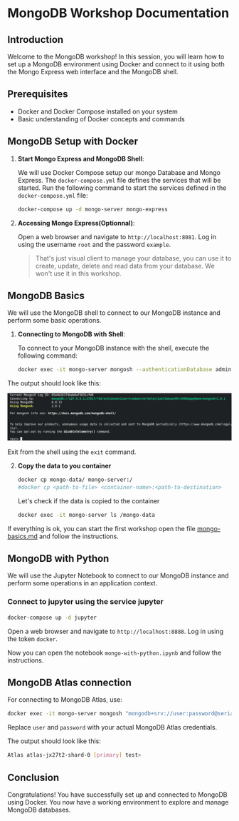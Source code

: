 # MongoDB Workshop Documentation

## Introduction

Welcome to the MongoDB workshop! In this session, you will learn how to set up a MongoDB environment using Docker and connect to it using both the Mongo Express web interface and the MongoDB shell.

## Prerequisites

- Docker and Docker Compose installed on your system
- Basic understanding of Docker concepts and commands

## MongoDB Setup with Docker

1. **Start Mongo Express and MongoDB Shell**:

   We will use Docker Compose setup our mongo Database and Mongo Express. The `docker-compose.yml` file defines the services that will be started. Run the following command to start the services defined in the `docker-compose.yml` file:

   ```sh
   docker-compose up -d mongo-server mongo-express
   ```

2. **Accessing Mongo Express(Optionnal)**:

   Open a web browser and navigate to `http://localhost:8081`. Log in using the username `root` and the password `example`.
   > That's just visual client to manage your database, you can use it to create, update, delete and read data from your database. We won't use it in this workshop.
## MongoDB Basics

We will use the MongoDB shell to connect to our MongoDB instance and perform some basic operations.

1. **Connecting to MongoDB with Shell**:

   To connect to your MongoDB instance with the shell, execute the following command:

   ```sh
   docker exec -it mongo-server mongosh --authenticationDatabase admin -u root -p example
   ```

The output should look like this:

   ![Alt text](mongo-data/output-shell.png) 

Exit from the shell using the `exit` command.

2. **Copy the data to you container**

   ```sh
   docker cp mongo-data/ mongo-server:/
   #docker cp <path-to-file> <container-name>:<path-to-destination>
   ```
   Let's check if the data is copied to the container
   ```sh
   docker exec -it mongo-server ls /mongo-data
   ```

If everything is ok, you can start the first workshop open the file [mongo-basics.md](mongo-basics.md) and follow the instructions.

## MongoDB with Python

We will use the Jupyter Notebook to connect to our MongoDB instance and perform some operations in an application context.

### Connect to jupyter using the service jupyter
```sh
docker-compose up -d jupyter
``` 
Open a web browser and navigate to `http://localhost:8888`. Log in using the token `docker`.

Now you can open the notebook `mongo-with-python.ipynb` and follow the instructions.

## MongoDB Atlas connection
   For connecting to MongoDB Atlas, use:

   ```sh
   docker exec -it mongo-server mongosh "mongodb+srv://user:password@serial-techos.hxiqgqy.mongodb.net/"
   ```

   Replace `user` and `password` with your actual MongoDB Atlas credentials.
   
The output should look like this:
   
   ```sh
   Atlas atlas-jx27t2-shard-0 [primary] test>
   ```
## Conclusion

Congratulations! You have successfully set up and connected to MongoDB using Docker. You now have a working environment to explore and manage MongoDB databases.
